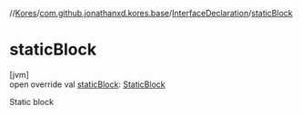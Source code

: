 //[Kores](../../../index.md)/[com.github.jonathanxd.kores.base](../index.md)/[InterfaceDeclaration](index.md)/[staticBlock](static-block.md)

# staticBlock

[jvm]\
open override val [staticBlock](static-block.md): [StaticBlock](../-static-block/index.md)

Static block
